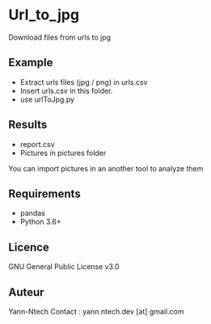 # Url_to_jpg

Download files from urls to jpg

## Example

- Extract urls files (jpg / png) in urls.csv
- Insert urls.csv in this folder.
- use urlToJpg.py

## Results

- report.csv
- Pictures in pictures folder 

You can import pictures in an another tool to analyze them

## Requirements

* pandas
* Python 3.6+

## Licence

GNU General Public License v3.0

## Auteur

Yann-Ntech
Contact : yann.ntech.dev [at] gmail.com
